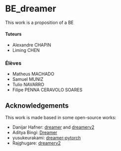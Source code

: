 # BE_dreamer

This work is a proposition of a BE 

#### Tuteurs
- Alexandre CHAPIN
- Liming CHEN

### Élèves
- Matheus MACHADO
- Samuel MUNIZ
- Tulio NAVARRO
- Filipe PENNA CERAVOLO SOARES

## Acknowledgements

This work is made based in some open-source works:

- Danijar Hafner: [dreamer](https://github.com/danijar/dreamer) and [dreamerv2](https://github.com/danijar/dreamerv2)
- Aditya Bingi: [Dreamer](https://github.com/adityabingi/Dreamer)
- yusukeurakami: [dreamer-pytorch](https://github.com/yusukeurakami/dreamer-pytorch)
- Rajghugare: [dreamerv2](https://github.com/RajGhugare19/dreamerv2)
